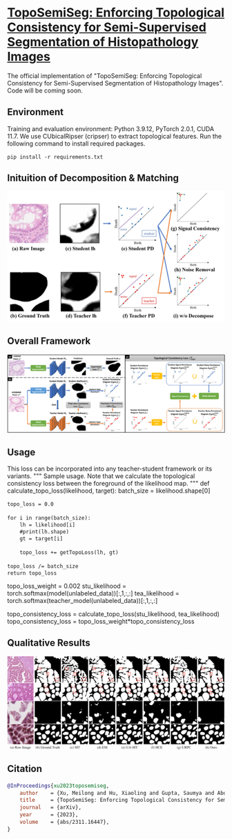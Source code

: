 # [TopoSemiSeg: Enforcing Topological Consistency for Semi-Supervised Segmentation of Histopathology Images](https://arxiv.org/abs/2311.16447)
The official implementation of "TopoSemiSeg: Enforcing Topological Consistency for Semi-Supervised Segmentation of Histopathology Images". Code will be coming soon.

## Environment
Training and evaluation environment: Python 3.9.12, PyTorch 2.0.1, CUDA 11.7.
We use CUbicalRipser (cripser) to extract topological features.
Run the following command to install required packages.
```
pip install -r requirements.txt
```

## Inituition of Decomposition & Matching
<p align="center">
  <img src="./figures/inituition.jpg" alt="drawing", width="850"/>
</p>

## Overall Framework
<p align="center">
  <img src="./figures/overall_framework.jpg" alt="drawing", width="850"/>
</p>

## Usage
This loss can be incorporated into any teacher-student framework or its variants.
  """
  Sample usage. Note that we calculate the topological consistency loss between the foreground of the likelihood map.
  """
  def calculate_topo_loss(likelihood, target):
    batch_size = likelihood.shape[0]

    topo_loss = 0.0

    for i in range(batch_size):
        lh = likelihood[i]
        #print(lh.shape)
        gt = target[i]

        topo_loss += getTopoLoss(lh, gt)
    
    topo_loss /= batch_size
    return topo_loss
  
  topo_loss_weight = 0.002
  stu_likelihood = torch.softmax(model(unlabeled_data))[:,1,:,:]
  tea_likelihood = torch.softmax(teacher_model(unlabeled_data))[:,1,:,:]

  topo_consistency_loss = calculate_topo_loss(stu_likelihood, tea_likelihood)
  topo_consistency_loss = topo_loss_weight*topo_consistency_loss
  
  

## Qualitative Results
<p align="center">
  <img src="./figures/qualitative_results.jpg" alt="drawing", width="850"/>
</p>

## Citation
```bibtex
@InProceedings{xu2023toposemiseg,
    author    = {Xu, Meilong and Hu, Xiaoling and Gupta, Saumya and Abousamra, Shahira and Chen, Chao},
    title     = {TopoSemiSeg: Enforcing Topological Consistency for Semi-Supervised Segmentation of Histopathology Images},
    journal   = {arXiv},
    year      = {2023},
    volume    = {abs/2311.16447},
}
